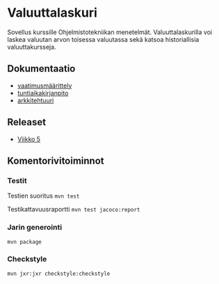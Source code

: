 # Valuuttalaskuri

Sovellus kurssille Ohjelmistotekniikan menetelmät. Valuuttalaskurilla voi laskea valuutan arvon toisessa valuutassa sekä katsoa historiallisia valuuttakursseja.

## Dokumentaatio
* [vaatimusmäärittely](https://github.com/mjaakko/otm-harjoitustyo/blob/master/dokumentaatio/vaatimusm%C3%A4%C3%A4rittely.md)
* [tuntiaikakirjanpito](https://github.com/mjaakko/otm-harjoitustyo/blob/master/dokumentaatio/tuntikirjanpito.md)
* [arkkitehtuuri](https://github.com/mjaakko/otm-harjoitustyo/blob/master/dokumentaatio/arkkitehtuuri.md)

## Releaset

* [Viikko 5](https://github.com/mjaakko/otm-harjoitustyo/releases/tag/viikko5)

## Komentorivitoiminnot
### Testit
Testien suoritus `mvn test`

Testikattavuusraportti `mvn test jacoco:report`
### Jarin generointi
`mvn package`

### Checkstyle
`mvn jxr:jxr checkstyle:checkstyle`
